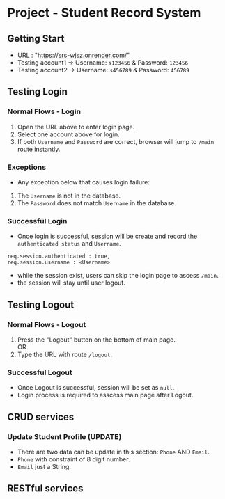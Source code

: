 # Project - Student Record System
## Getting Start
- URL : "https://srs-wjsz.onrender.com/"
- Testing account1 -> Username: `s123456` & Password: `123456`
- Testing account2 -> Username: `s456789` & Password: `456789`
## Testing Login
### Normal Flows - Login
1. Open the URL above to enter login page.
2. Select one account above for login.
3. If both `Username` and `Password` are correct, browser will jump to `/main` route instantly.
### Exceptions
- Any exception below that causes login failure: 
1. The `Username` is not in the database.
2. The `Password` does not match `Username` in the database.
### Successful Login
- Once login is successful, session will be create and record the `authenticated status` and `Username`.
```
req.session.authenticated : true,
req.session.username : <Username>
```
- while the session exist, users can skip the login page to ascess `/main`. 
- the session will stay until user logout.
## Testing Logout
### Normal Flows - Logout
1. Press the "Logout" button on the bottom of main page.
<br/>OR
3. Type the URL with route `/logout`.
### Successful Logout
- Once Logout is successful, session will be set as `null`.
- Login process is required to asscess main page after Logout.
## CRUD services
### Update Student Profile (UPDATE)
- There are two data can be update in this section: `Phone` AND `Email`.
- `Phone` with constraint of 8 digit number.
- `Email` just a String.

## RESTful services

